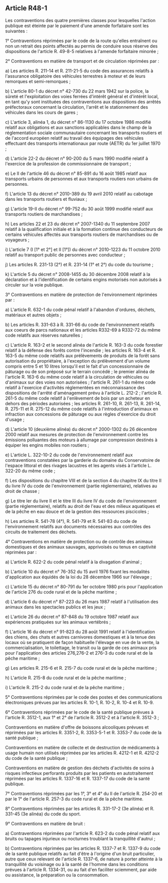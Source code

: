 Article R48-1
----
Les contraventions des quatre premières classes pour lesquelles l'action
publique est éteinte par le paiement d'une amende forfaitaire sont les suivantes
:

1° Contraventions réprimées par le code de la route qu'elles entraînent ou non
un retrait des points affectés au permis de conduire sous réserve des
dispositions de l'article R. 49-8-5 relatives à l'amende forfaitaire minorée ;

2° Contraventions en matière de transport et de circulation réprimées par :

a) Les articles R. 211-14 et R. 211-21-5 du code des assurances relatifs à
l'assurance obligatoire des véhicules terrestres à moteur et de leurs remorques
et semi-remorques ;

b) L'article 80-1 du décret n° 42-730 du 22 mars 1942 sur la police, la sûreté
et l'exploitation des voies ferrées d'intérêt général et d'intérêt local, en
tant qu'y sont instituées des contraventions aux dispositions des arrêtés
préfectoraux concernant la circulation, l'arrêt et le stationnement des
véhicules dans les cours de gares ;

c) L'article 3, alinéa 1, du décret n° 86-1130 du 17 octobre 1986 modifié
relatif aux obligations et aux sanctions applicables dans le champ de la
réglementation sociale communautaire concernant les transports routiers et de
l'accord européen relatif au travail des équipages des véhicules effectuant des
transports internationaux par route (AETR) du 1er juillet 1970 ;

d) L'article 22-2 du décret n° 90-200 du 5 mars 1990 modifié relatif à
l'exercice de la profession de commissionnaire de transport ;

e) Le II de l'article 46 du décret n° 85-891 du 16 août 1985 relatif aux
transports urbains de personnes et aux transports routiers non urbains de
personnes.

f) L'article 13 du décret n° 2010-389 du 19 avril 2010 relatif au cabotage dans
les transports routiers et fluviaux ;

g) L'article 19-II du décret n° 99-752 du 30 août 1999 modifié relatif aux
transports routiers de marchandises ;

h) Les articles 22 et 23 du décret n° 2007-1340 du 11 septembre 2007 relatif à
la qualification initiale et à la formation continue des conducteurs de certains
véhicules affectés aux transports routiers de marchandises ou de voyageurs ;

i) L'article 7 (I [1° et 2°] et II [1°]) du décret n° 2010-1223 du 11 octobre
2010 relatif au transport public de personnes avec conducteur ;

j) Les articles R. 231-13 (2°) et R. 231-14 (1° et 2°) du code du tourisme ;

k) L'article 5 du décret n° 2008-1455 du 30 décembre 2008 relatif à la
déclaration et à l'identification de certains engins motorisés non autorisés à
circuler sur la voie publique.

3° Contraventions en matière de protection de l'environnement réprimées par :

a) L'article R. 632-1 du code pénal relatif à l'abandon d'ordures, déchets,
matériaux et autres objets ;

b) Les articles R. 331-63 à R. 331-66 du code de l'environnement relatifs aux
coeurs de parcs nationaux et les articles R332-69 à R332-72 du même code
relatifs aux réserves naturelles ;

c) L'article R. 163-2 et le second alinéa de l'article R. 163-3 du code
forestier relatif à la défense des forêts contre l'incendie ; les articles R.
163-4 et R. 163-5 du même code relatifs aux prélèvements de produits de la forêt
sans autorisation du propriétaire, à l'exception du prélèvement d'un volume
compris entre 5 et 10 litres lorsqu'il est le fait d'un concessionnaire de
pâturage ou de son préposé sur le terrain concédé ; le premier alinéa de
l'article R. 163-6 du même code relatif à la circulation de véhicules ou
d'animaux sur des voies non autorisées ; l'article R. 261-1 du même code relatif
à l'exercice d'activités réglementées en méconnaissance des dispositions de
l'arrêté d'aménagement prévu à l'article L. 212-2 ; l'article R. 261-5 du même
code relatif à l'enlèvement de bois par un acheteur en dehors des périodes
autorisées ; les articles R. 261-10, R. 261-13, R. 261-14, R. 275-11 et R.
275-12 du même code relatifs à l'introduction d'animaux en infraction aux
concessions de pâturage ou aux règles d'exercice du droit d'usage ;

d) L'article 10 (deuxième alinéa) du décret n° 2000-1302 du 26 décembre 2000
relatif aux mesures de protection de l'environnement contre les émissions
polluantes des moteurs à allumage par compression destinés à équiper les engins
mobiles non routiers ;

e) L'article L. 322-10-2 du code de l'environnement relatif aux contraventions
constatées par la garderie du domaine du Conservatoire de l'espace littoral et
des rivages lacustres et les agents visés à l'article L. 322-20 du même code ;

f) Les dispositions du chapitre VIII et de la section 4 du chapitre IX du titre
II du livre IV du code de l'environnement (partie réglementaire), relatives au
droit de chasse ;

g) Le titre Ier du livre II et le titre III du livre IV du code de
l'environnement (partie réglementaire), relatifs au droit de l'eau et des
milieux aquatiques et de la pêche en eau douce et de la gestion des ressources
piscicoles ;

h) Les articles R. 541-78 (4°), R. 541-79 et R. 541-83 du code de
l'environnement relatifs aux documents nécessaires aux contrôles des circuits de
traitement des déchets.

4° Contraventions en matière de protection ou de contrôle des animaux
domestiques et des animaux sauvages, apprivoisés ou tenus en captivité réprimées
par :

a) L'article R. 622-2 du code pénal relatif à la divagation d'animal ;

b) L'article 10 du décret n° 76-352 du 15 avril 1976 fixant les modalités
d'application aux équidés de la loi du 28 décembre 1966 sur l'élevage ;

c) L'article 15 du décret n° 80-791 du 1er octobre 1980 pris pour l'application
de l'article 276 du code rural et de la pêche maritime ;

d) L'article 6 du décret n° 87-223 du 26 mars 1987 relatif à l'utilisation des
animaux dans les spectacles publics et les jeux ;

e) L'article 26 du décret n° 87-848 du 19 octobre 1987 relatif aux expériences
pratiquées sur les animaux vertébrés ;

f) L'article 16 du décret n° 91-823 du 28 août 1991 relatif à l'identification
des chiens, des chats et autres carnivores domestiques et à la tenue des locaux
où se pratiquent de façon habituelle l'élevage en vue de la vente, la
commercialisation, le toilettage, le transit ou la garde de ces animaux pris
pour l'application des articles 276,276-2 et 276-3 du code rural et de la pêche
maritime ;

g) Les articles R. 215-6 et R. 215-7 du code rural et de la pêche maritime ;

h) L'article R. 215-8 du code rural et de la pêche maritime ;

i) L'article R. 215-2 du code rural et de la pêche maritime ;

5° Contraventions réprimées par le code des postes et des communications
électroniques prévues par les articles R. 10-1, R. 10-2, R. 10-4 et R. 10-9.

6° Contraventions réprimées par le code de la santé publique prévues à l'article
R. 3512-1, aux 1° et 2° de l'article R. 3512-2 et à l'article R. 3512-3 ;

Contraventions en matière d'offre de boissons alcooliques prévues et réprimées
par les articles R. 3351-2, R. 3353-5-1 et R. 3353-7 du code de la santé
publique ;

Contraventions en matière de collecte et de destruction de médicaments à usage
humain non utilisés réprimées par les articles R. 4212-1 et R. 4212-2 du code de
la santé publique ;

Contraventions en matière de gestion des déchets d'activités de soins à risques
infectieux perforants produits par les patients en autotraitement réprimées par
les articles R. 1337-16 et R. 1337-17 du code de la santé publique.

7° Contraventions réprimées par les 1°, 3° et 4° du II de l'article R. 254-20 et
par le 1° de l'article R. 257-3 du code rural et de la pêche maritime.

8° Contraventions réprimées par les articles R. 331-17-2 (3e alinéa) et R.
331-45 (3e alinéa) du code du sport.

9° Contraventions en matière de bruit :

a) Contraventions réprimées par l'article R. 623-2 du code pénal relatif aux
bruits ou tapages injurieux ou nocturnes troublant la tranquillité d'autrui ;

b) Contraventions réprimées par les articles R. 1337-7 et R. 1337-9 du code de
la santé publique relatifs au fait d'être à l'origine d'un bruit particulier,
autre que ceux relevant de l'article R. 1337-6, de nature à porter atteinte à la
tranquillité du voisinage ou à la santé de l'homme dans les conditions prévues à
l'article R. 1334-31, ou au fait d'en faciliter sciemment, par aide ou
assistance, la préparation ou la consommation.

